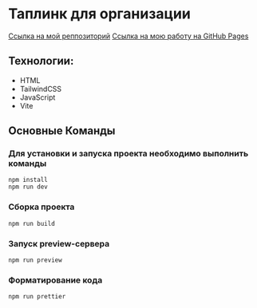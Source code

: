 # Таплинк для организации

[Ссылка на мой реппозиторий](https://github.com/AskonaLi/taplink-of-organisation)
[Ссылка на мою работу на GitHub Pages](https://askonali.github.io/taplink-of-organisation)

## Технологии:
- HTML
- TailwindCSS
- JavaScript
- Vite

## Основные Команды

### Для установки и запуска проекта необходимо выполнить команды
```shell
npm install
npm run dev
```

### Сборка проекта
```shell
npm run build
```

### Запуск preview-сервера
```shell
npm run preview
```

### Форматирование кода
```shell
npm run prettier
```